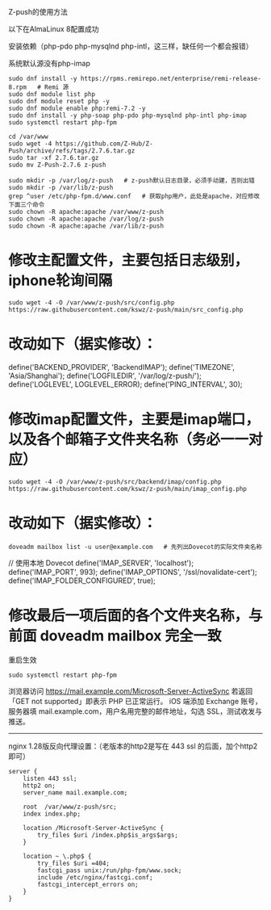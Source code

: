 Z-push的使用方法

以下在AlmaLinux 8配置成功

安装依赖（php-pdo php-mysqlnd php-intl，这三样，缺任何一个都会报错）

系统默认源没有php-imap
```
sudo dnf install -y https://rpms.remirepo.net/enterprise/remi-release-8.rpm   # Remi 源
sudo dnf module list php
sudo dnf module reset php -y
sudo dnf module enable php:remi-7.2 -y
sudo dnf install -y php-soap php-pdo php-mysqlnd php-intl php-imap
sudo systemctl restart php-fpm
```

```
cd /var/www
sudo wget -4 https://github.com/Z-Hub/Z-Push/archive/refs/tags/2.7.6.tar.gz
sudo tar -xf 2.7.6.tar.gz
sudo mv Z-Push-2.7.6 z-push
```

```
sudo mkdir -p /var/log/z-push   # z-push默认日志目录，必须手动建，否则出错
sudo mkdir -p /var/lib/z-push
grep ^user /etc/php-fpm.d/www.conf   # 获取php用户，此处是apache，对应修改下面三个命令
sudo chown -R apache:apache /var/www/z-push
sudo chown -R apache:apache /var/log/z-push
sudo chown -R apache:apache /var/lib/z-push
```

# 修改主配置文件，主要包括日志级别，iphone轮询间隔
```
sudo wget -4 -O /var/www/z-push/src/config.php https://raw.githubusercontent.com/kswz/z-push/main/src_config.php
```
# 改动如下（据实修改）：
define('BACKEND_PROVIDER', 'BackendIMAP');
define('TIMEZONE', 'Asia/Shanghai');
define('LOGFILEDIR', '/var/log/z-push/');
define('LOGLEVEL', LOGLEVEL_ERROR);
define('PING_INTERVAL', 30);

# 修改imap配置文件，主要是imap端口，以及各个邮箱子文件夹名称（务必一一对应）
```
sudo wget -4 -O /var/www/z-push/src/backend/imap/config.php https://raw.githubusercontent.com/kswz/z-push/main/imap_config.php
```
# 改动如下（据实修改）：
```
doveadm mailbox list -u user@example.com   # 先列出Dovecot的实际文件夹名称
```

// 使用本地 Dovecot
define('IMAP_SERVER', 'localhost');
define('IMAP_PORT', 993);
define('IMAP_OPTIONS', '/ssl/novalidate-cert');
define('IMAP_FOLDER_CONFIGURED', true);
# 修改最后一项后面的各个文件夹名称，与前面 doveadm mailbox 完全一致

重启生效
```
sudo systemctl restart php-fpm
```

浏览器访问
https://mail.example.com/Microsoft-Server-ActiveSync
若返回「GET not supported」即表示 PHP 已正常运行。
iOS 端添加 Exchange 账号，服务器填 mail.example.com，用户名用完整的邮件地址，勾选 SSL，测试收发与推送。

*********************************************************************************************
nginx 1.28版反向代理设置：（老版本的http2是写在 443 ssl 的后面，加个http2即可）
```
server {
    listen 443 ssl;
    http2 on;
    server_name mail.example.com;

    root  /var/www/z-push/src;
    index index.php;

    location /Microsoft-Server-ActiveSync {
        try_files $uri /index.php$is_args$args;
    }

    location ~ \.php$ {
        try_files $uri =404;
        fastcgi_pass unix:/run/php-fpm/www.sock;
        include /etc/nginx/fastcgi.conf;
        fastcgi_intercept_errors on;
    }
}
```

